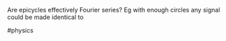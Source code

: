 Are epicycles effectively Fourier series? Eg with enough circles any signal could be made identical to

#physics 